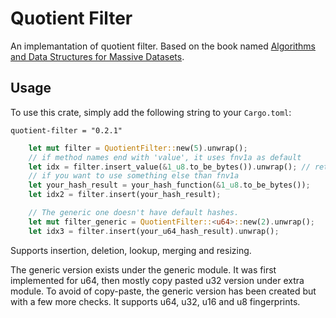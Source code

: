 # Quotient Filter

An implemantation of quotient filter. Based on the book named [Algorithms and Data Structures for Massive Datasets](https://www.manning.com/books/algorithms-and-data-structures-for-massive-datasets).   

## Usage

To use this crate, simply add the following string to your `Cargo.toml`:
```
quotient-filter = "0.2.1"
```

```rust
    let mut filter = QuotientFilter::new(5).unwrap();
    // if method names end with 'value', it uses fnv1a as default
    let idx = filter.insert_value(&1_u8.to_be_bytes()).unwrap(); // returns Result<location of insert>
    // if you want to use something else than fnv1a
    let your_hash_result = your_hash_function(&1_u8.to_be_bytes());
    let idx2 = filter.insert(your_hash_result);

    // The generic one doesn't have default hashes. 
    let mut filter_generic = QuotientFilter::<u64>::new(2).unwrap();
    let idx3 = filter.insert(your_u64_hash_result).unwrap();
```

Supports insertion, deletion, lookup, merging and resizing.

The generic version exists under the generic module. It was first implemented for u64, then mostly copy pasted u32 version under extra module. To avoid of copy-paste, the generic version has been created but with a few more checks. It supports u64, u32, u16 and u8 fingerprints.

